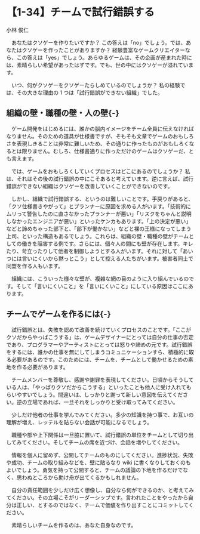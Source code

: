 # 【1-34】チームで試行錯誤する

<div class="author">小林 俊仁</div>

　あなたはクソゲーを作りたいですか？ この答えは「no」でしょう。では、あなたはクソゲーを作ったことがありますか？ 経験豊富なゲームクリエイターなら、この答えは「yes」でしょう。あらゆるゲームは、その企画が産まれた時には、素晴らしい希望があったはずです。でも、世の中にはクソゲーが溢れています。

　いつ、何がクソゲーをクソゲーたらしめているのでしょうか？ 私の経験では、その大きな理由の 1 つは「試行錯誤ができない組織」でした。

## 組織の壁・職種の壁・人の壁{-}

　ゲーム開発をはじめるには、誰かの脳内イメージをチーム全員に伝えなければなりません。そのための道具が仕様書ですが、そもそも文章でゲームのおもしろさを表現しきることは非常に難しいため、その通りに作ったものがおもしろくなるとは限りません。むしろ、仕様書通りに作っただけのゲームはクソゲーだ、とも言えます。

　では、ゲームをおもしろくしていくプロセスはどこにあるのでしょうか？ 私は、それはその後の試行錯誤の中にこそあると考えています。逆に言えば、試行錯誤ができない組織はクソゲーを改善していくことができないのです。

　しかし、組織で試行錯誤する、というのは難しいことです。手戻りがあると、「クソ仕様書きやがって」とプランナーに原因を求める人がいます。「技術的にムリって警告したのに直さなかったプランナーが悪い」「リスクをちゃんと説明しなかったエンジニアが悪い」といったケンカもあります。「上の決定が悪い」などと諦めちゃった部下と、「部下が働かない」などと裸の王様になってしまう上司、といった構造もあるでしょう。これらは、組織の壁・職種の壁がチームとしての働きを阻害する例です。さらには、個々人の間にも壁が存在します。キレたり、苛立ったりして他者を制御しようとする人がいます。それに対して「あいつには言いにくいから黙っとこう」として控える人たちがいます。被害者同士で同盟を作る人もいます。

　組織には、こういった様々な壁が、複雑な網の目のように入り組んでいるのです。そして「言いにくいこと」を「言いにくいこと」にしている原因はここにあります。

## チームでゲームを作るには{-}

　試行錯誤とは、失敗を認めて改善を続けていくプロセスのことです。「ここがクソだからやっぱこうする」は、ゲームデザイナーにとっては自分の仕事の否定であり、プログラマーやアーティストにとっては怒りや諦めの元です。試行錯誤をするには、誰かの仕事を無にしてしまうコミュニケーションすら、積極的に取る必要があるのです。このためには、チームを、チームとして働かせるための素地を作る必要があります。

　チームメンバーを尊敬し、感謝や謝罪を表現してください。日頃からそうしている人は、「やっぱりクソだからこうする」といったことも他人に受け入れてもらいやすいでしょう。間違いは、しっかりと謝って新しい意図を伝えてください。逆の立場であれば、一旦それをしっかりと受け取ってみてください。

　少しだけ他者の仕事を学んでみてください。多少の知識を持つ事で、お互いの理解が増え、レッテルを貼らない会話が可能になるでしょう。

　職種や部や上下関係は一旦脇に置いて、試行錯誤の単位をチームとして切り出してみてください。そしてチームの席を近づけ、会話を増やしてください。

　情報を個人に留めず、公開してチームのものにしてください。進捗状況、失敗や成功、チームの取り組みなどを、壁に貼るなり wiki に書くなりしておくのもよいでしょう。勇気を持って公開すると、チームの議論の下地を作るだけでなく、思わぬところから助け舟が出てくるかもしれません。

　自分の責任範囲を少しだけ広く想像し、自分なら何ができるのか、と考えてみてください。その立場こそがリーダーシップです。言われたことをやったから自分は正しい、とするのではなく、チームで価値を作り出すことにコミットしてください。

　素晴らしいチームを作るのは、あなた自身なのです。
